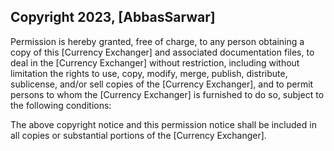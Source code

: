 ## Copyright 2023, [AbbasSarwar]
Permission is hereby granted, free of charge, to any person obtaining a copy of this [Currency Exchanger] and associated documentation files, to deal in the [Currency Exchanger] without restriction, including without limitation the rights to use, copy, modify, merge, publish, distribute, sublicense, and/or sell copies of the [Currency Exchanger], and to permit persons to whom the [Currency Exchanger] is furnished to do so, subject to the following conditions:

The above copyright notice and this permission notice shall be included in all copies or substantial portions of the [Currency Exchanger].
